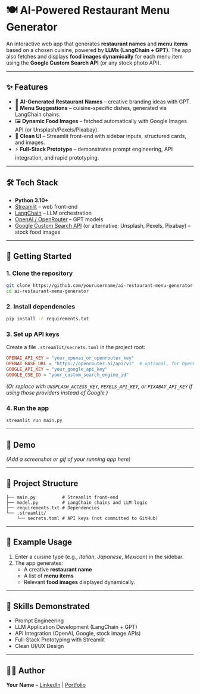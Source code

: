 # 🍽️ AI-Powered Restaurant Menu Generator

An interactive web app that generates **restaurant names** and **menu items** based on a chosen cuisine, powered by **LLMs (LangChain + GPT)**. The app also fetches and displays **food images dynamically** for each menu item using the **Google Custom Search API** (or any stock photo API).

---

## ✨ Features
- 🔮 **AI-Generated Restaurant Names** – creative branding ideas with GPT.  
- 📜 **Menu Suggestions** – cuisine-specific dishes, generated via LangChain chains.  
- 🖼️ **Dynamic Food Images** – fetched automatically with Google Images API (or Unsplash/Pexels/Pixabay).  
- 🎨 **Clean UI** – Streamlit front-end with sidebar inputs, structured cards, and images.  
- ⚡ **Full-Stack Prototype** – demonstrates prompt engineering, API integration, and rapid prototyping.

---

## 🛠️ Tech Stack
- **Python 3.10+**
- [Streamlit](https://streamlit.io/) – web front-end  
- [LangChain](https://www.langchain.com/) – LLM orchestration  
- [OpenAI / OpenRouter](https://openai.com/) – GPT models  
- [Google Custom Search API](https://developers.google.com/custom-search) (or alternative: Unsplash, Pexels, Pixabay) – stock food images  

---

## 🚀 Getting Started

### 1. Clone the repository
```bash
git clone https://github.com/yourusername/ai-restaurant-menu-generator.git
cd ai-restaurant-menu-generator
```

### 2. Install dependencies
```bash
pip install -r requirements.txt
```

### 3. Set up API keys
Create a file `.streamlit/secrets.toml` in the project root:

```toml
OPENAI_API_KEY = "your_openai_or_openrouter_key"
OPENAI_BASE_URL = "https://openrouter.ai/api/v1"  # optional, for OpenRouter
GOOGLE_API_KEY = "your_google_api_key"
GOOGLE_CSE_ID = "your_custom_search_engine_id"
```

*(Or replace with `UNSPLASH_ACCESS_KEY`, `PEXELS_API_KEY`, or `PIXABAY_API_KEY` if using those providers instead of Google.)*

### 4. Run the app
```bash
streamlit run main.py
```

---

## 📸 Demo
*(Add a screenshot or gif of your running app here)*

---

## 📂 Project Structure
```
├── main.py          # Streamlit front-end
├── model.py         # LangChain chains and LLM logic
├── requirements.txt # Dependencies
└── .streamlit/
    └── secrets.toml # API keys (not committed to GitHub)
```

---

## 🔑 Example Usage
1. Enter a cuisine type (e.g., *Italian*, *Japanese*, *Mexican*) in the sidebar.  
2. The app generates:
   - A creative **restaurant name**  
   - A list of **menu items**  
   - Relevant **food images** displayed dynamically.  

---

## 📌 Skills Demonstrated
- Prompt Engineering  
- LLM Application Development (LangChain + GPT)  
- API Integration (OpenAI, Google, stock image APIs)  
- Full-Stack Prototyping with Streamlit  
- Clean UI/UX Design  

---

## 🧑‍💻 Author
**Your Name** – [LinkedIn](https://www.linkedin.com/) | [Portfolio](https://yourportfolio.com)

